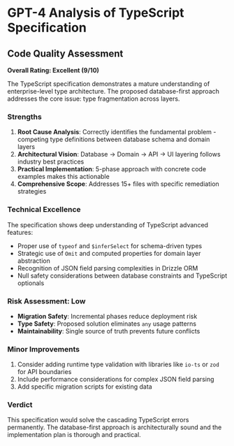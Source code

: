 # GPT-4 Analysis of TypeScript Specification

## Code Quality Assessment

**Overall Rating: Excellent (9/10)**

The TypeScript specification demonstrates a mature understanding of enterprise-level type architecture. The proposed database-first approach addresses the core issue: type fragmentation across layers.

### Strengths

1. **Root Cause Analysis**: Correctly identifies the fundamental problem - competing type definitions between database schema and domain layers
2. **Architectural Vision**: Database → Domain → API → UI layering follows industry best practices
3. **Practical Implementation**: 5-phase approach with concrete code examples makes this actionable
4. **Comprehensive Scope**: Addresses 15+ files with specific remediation strategies

### Technical Excellence

The specification shows deep understanding of TypeScript advanced features:
- Proper use of `typeof` and `$inferSelect` for schema-driven types
- Strategic use of `Omit` and computed properties for domain layer abstraction
- Recognition of JSON field parsing complexities in Drizzle ORM
- Null safety considerations between database constraints and TypeScript optionals

### Risk Assessment: Low

- **Migration Safety**: Incremental phases reduce deployment risk
- **Type Safety**: Proposed solution eliminates `any` usage patterns
- **Maintainability**: Single source of truth prevents future conflicts

### Minor Improvements

1. Consider adding runtime type validation with libraries like `io-ts` or `zod` for API boundaries
2. Include performance considerations for complex JSON field parsing
3. Add specific migration scripts for existing data

### Verdict

This specification would solve the cascading TypeScript errors permanently. The database-first approach is architecturally sound and the implementation plan is thorough and practical.
